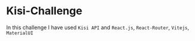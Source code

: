 # Kisi-Challenge
In this challenge I have used `Kisi API` and `React.js`, `React-Router`, `Vitejs`, `MaterialUI`


